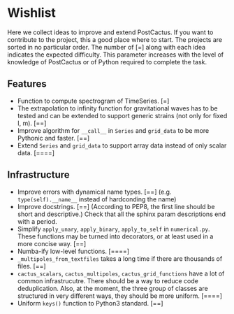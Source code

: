 # Wishlist

Here we collect ideas to improve and extend PostCactus. If you want to
contribute to the project, this a good place where to start. The projects are
sorted in no particular order. The number of [=] along with each idea indicates
the expected difficulty. This parameter increases with the level
of knowledge of PostCactus or of Python required to complete the task.

## Features

* Function to compute spectrogram of TimeSeries. [=]
* The extrapolation to infinity function for gravitational waves has to be tested
  and can be extended to support generic strains (not only for fixed l, m). [==]
* Improve algorithm for `__call__` in `Series` and `grid_data` to be more
  Pythonic and faster. [==]
* Extend `Series` and `grid_data` to support array data instead of only scalar
  data. [====]

## Infrastructure

* Improve errors with dynamical name types. [==] (e.g. `type(self).__name__`
  instead of hardconding the name)
* Improve docstrings.  [==]
  (According to PEP8, the first line should be short and descriptive.)
  Check that all the sphinx param descriptions end with a period.
* Simplify `apply_unary`, `apply_binary`, `apply_to_self` in `numerical.py`.
  These functions may be turned into decorators, or at least used in a more
  concise way. [==]
* Numba-ify low-level functions. [====]
* `_multipoles_from_textfiles` takes a long time if there are thousands of
  files. [==]
* `cactus_scalars`, `cactus_multipoles`, `cactus_grid_functions` have a lot of
  common infrastrucutre. There should be a way to reduce code deduplication.
  Also, at the moment, the three group of classes are structured in very
  different ways, they should be more uniform. [====]
* Uniform `keys()` function to Python3 standard. [==]
